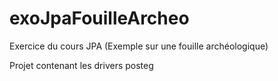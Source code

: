 # exoJpaFouilleArcheo
Exercice du cours JPA (Exemple sur une fouille archéologique)

Projet contenant les drivers posteg
